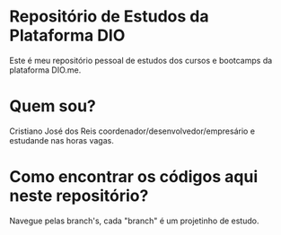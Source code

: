 # Repositório de Estudos da Plataforma DIO
Este é meu repositório pessoal de estudos dos cursos e bootcamps da plataforma DIO.me.

# Quem sou?
Cristiano José dos Reis coordenador/desenvolvedor/empresário e estudande nas horas vagas.

# Como encontrar os códigos aqui neste repositório?
Navegue pelas branch's, cada "branch" é um projetinho de estudo.